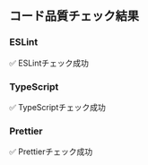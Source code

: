 ## コード品質チェック結果
### ESLint
✅ ESLintチェック成功
### TypeScript
✅ TypeScriptチェック成功
### Prettier
✅ Prettierチェック成功
